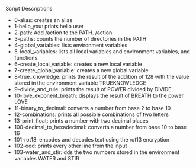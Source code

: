   Script Descriptions
 - 0-alias: creates an alias
 - 1-hello_you: prints hello user
 - 2-path: Add /action to the PATH. /action
 - 3-paths: counts the number of directories in the PATH
 - 4-global_variables:  lists environment variables
 - 5-local_variables: lists all local variables and environment variables, and functions
 - 6-create_local_variable: creates a new local variable
 - 7-create_global_variable: creates a new global variable
 - 8-true_knowledge: prints the result of the addition of 128 with the value stored in the environment variable TRUEKNOWLEDGE
 - 9-divide_and_rule: prints the result of POWER divided by DIVIDE
 - 10-love_exponent_breath: displays the result of BREATH to the power LOVE
 - 11-binary_to_decimal: converts a number from base 2 to base 10
 - 12-combinations:  prints all possible combinations of two letters
 - 13-print_float: prints a number with two decimal places
 - 100-decimal_to_hexadecimal: converts a number from base 10 to base 16
 - 101-rot13: encodes and decodes text using the rot13 encryption
 - 102-odd: prints every other line from the input
 - 103-water_and_stir: dds the two numbers stored in the environment variables WATER and STIR
